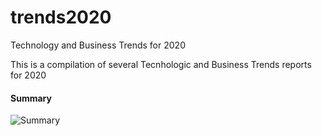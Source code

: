 # trends2020
Technology and Business Trends for 2020

This is a compilation of several Tecnhologic and Business Trends reports for 2020


#### Summary

![Summary](doc/Trends_2020.png)





